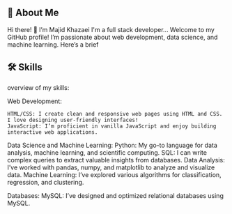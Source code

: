 ## 🚀 About Me

Hi there! 👋 I’m Majid Khazaei
I'm a full stack developer...
Welcome to my GitHub profile! I’m passionate about web development, data science, and machine learning. Here’s a brief 

## 🛠 Skills
overview of my skills:


Web Development:
   
    HTML/CSS: I create clean and responsive web pages using HTML and CSS. I love designing user-friendly interfaces!
    JavaScript: I’m proficient in vanilla JavaScript and enjoy building interactive web applications.

Data Science and Machine Learning:
    Python: My go-to language for data analysis, machine learning, and scientific computing.
    SQL: I can write complex queries to extract valuable insights from databases.
    Data Analysis: I’ve worked with pandas, numpy, and matplotlib to analyze and visualize data.
    Machine Learning: I’ve explored various algorithms for classification, regression, and clustering.

Databases:
    MySQL: I’ve designed and optimized relational databases using MySQL.


